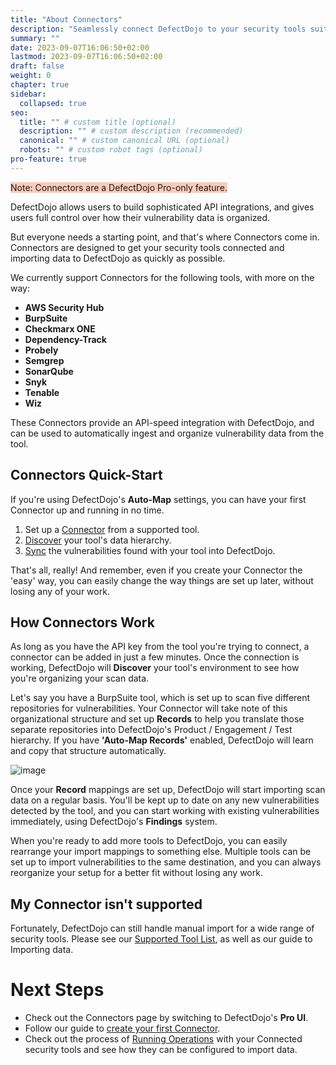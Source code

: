 ```yaml
---
title: "About Connectors"
description: "Seamlessly connect DefectDojo to your security tools suite"
summary: ""
date: 2023-09-07T16:06:50+02:00
lastmod: 2023-09-07T16:06:50+02:00
draft: false
weight: 0
chapter: true
sidebar:
  collapsed: true
seo:
  title: "" # custom title (optional)
  description: "" # custom description (recommended)
  canonical: "" # custom canonical URL (optional)
  robots: "" # custom robot tags (optional)
pro-feature: true
---
```


<span style="background-color:rgba(242, 86, 29, 0.3)">Note: Connectors are a DefectDojo Pro-only feature.</span>

DefectDojo allows users to build sophisticated API integrations, and gives users full control over how their vulnerability data is organized. 

But everyone needs a starting point, and that's where Connectors come in. Connectors are designed to get your security tools connected and importing data to DefectDojo as quickly as possible.

We currently support Connectors for the following tools, with more on the way:

* **AWS Security Hub**
* **BurpSuite**
* **Checkmarx ONE**
* **Dependency\-Track**
* **Probely**
* **Semgrep**
* **SonarQube**
* **Snyk**
* **Tenable**
* **Wiz**

These Connectors provide an API\-speed integration with DefectDojo, and can be used to automatically ingest and organize vulnerability data from the tool.

## Connectors Quick\-Start

If you're using DefectDojo's **Auto\-Map** settings, you can have your first Connector up and running in no time.

1. Set up a [Connector](../add_edit_connectors/) from a supported tool.
2. [Discover](../manage_operations/#discover-operations) your tool's data hierarchy.
3. [Sync](../manage_operations/#sync-operations) the vulnerabilities found with your tool into DefectDojo.

That's all, really! And remember, even if you create your Connector the 'easy' way, you can easily change the way things are set up later, without losing any of your work.

## How Connectors Work

As long as you have the API key from the tool you're trying to connect, a connector can be added in just a few minutes. Once the connection is working, DefectDojo will **Discover** your tool's environment to see how you're organizing your scan data.

Let's say you have a BurpSuite tool, which is set up to scan five different repositories for vulnerabilities. Your Connector will take note of this organizational structure and set up **Records** to help you translate those separate repositories into DefectDojo's Product / Engagement / Test hierarchy. If you have **'Auto\-Map Records'** enabled, DefectDojo will learn and copy that structure automatically.

![image](images/_index.png)

Once your **Record** mappings are set up, DefectDojo will start importing scan data on a regular basis. You'll be kept up to date on any new vulnerabilities detected by the tool, and you can start working with existing vulnerabilities immediately, using DefectDojo's **Findings** system.

When you're ready to add more tools to DefectDojo, you can easily rearrange your import mappings to something else. Multiple tools can be set up to import vulnerabilities to the same destination, and you can always reorganize your setup for a better fit without losing any work.

## My Connector isn't supported

Fortunately, DefectDojo can still handle manual import for a wide range of security tools. Please see our [Supported Tool List](/supported_tools), as well as our guide to Importing data.

# **Next Steps**

* Check out the Connectors page by switching to DefectDojo's **Pro UI**.
* Follow our guide to [create your first Connector](../add_edit_connectors/).
* Check out the process of [Running Operations](../manage_operations/) with your Connected security tools and see how they can be configured to import data.
